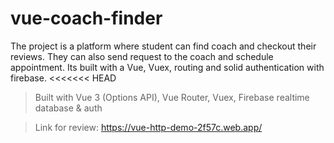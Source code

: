 # vue-coach-finder
The project is a platform where student can find coach and checkout their reviews. They can also send request to the coach and schedule appointment. Its built with a Vue, Vuex, routing and solid authentication with firebase.
<<<<<<< HEAD
> Built with Vue 3 (Options API), Vue Router, Vuex, Firebase realtime database & auth

>Link for review: https://vue-http-demo-2f57c.web.app/
